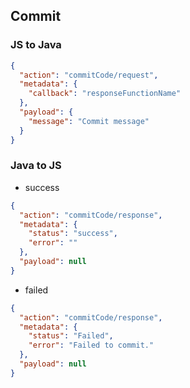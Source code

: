 ## Commit

### JS to Java

```json
{
  "action": "commitCode/request",
  "metadata": {
    "callback": "responseFunctionName"
  },
  "payload": {
    "message": "Commit message"
  }
}
```

### Java to JS

- success

```json
{
  "action": "commitCode/response",
  "metadata": {
    "status": "success",
    "error": ""
  },
  "payload": null
}
```

- failed

```json
{
  "action": "commitCode/response",
  "metadata": {
    "status": "Failed",
    "error": "Failed to commit."
  },
  "payload": null
}
```

